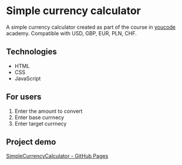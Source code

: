 # Simple currency calculator
A simple currency calculator created as part of the course in [youcode](https://youcode.pl) academy. Compatible with USD, GBP, EUR, PLN, CHF.
## Technologies
- HTML
- CSS
- JavaScript
## For users
1. Enter the amount to convert
2. Enter base currnecy
3. Enter target currnecy
## Project demo
[SimpleCurrencyCalculator - GitHub Pages](https://wojdalski-mateusz.github.io/simple-currency-calculator/)


